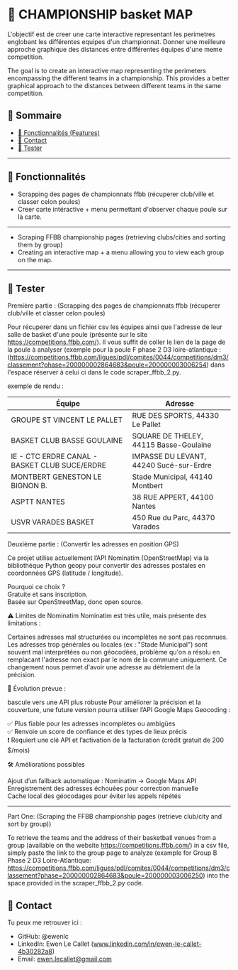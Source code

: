 # 📌 CHAMPIONSHIP basket MAP

L'objectif est de creer une carte interactive representant les perimetres englobant les différentes equipes d'un championnat. Donner une meilleure approche graphique des distances entre différentes équipes d'une meme competition.

The goal is to create an interactive map representing the perimeters encompassing the different teams in a championship. This provides a better graphical approach to the distances between different teams in the same competition.

## 🔗 Sommaire

- [🚀 Fonctionnalités (Features)](#-fonctionnalités)
- [🙋 Contact](#-contact)
- [🔧 Tester](#Tester)

---

## 🚀 Fonctionnalités

- Scrapping des pages de championnats ffbb (récuperer club/ville et classer celon poules)
- Creer carte intéractive + menu permettant d'observer chaque poule sur la carte.
-----------------------------------------------------------------------------------------------

- Scraping FFBB championship pages (retrieving clubs/cities and sorting them by group)
- Creating an interactive map + a menu allowing you to view each group on the map.
---

## 🔧 Tester 

Première partie : (Scrapping des pages de championnats ffbb (récuperer club/ville et classer celon poules)

Pour récuperer dans un fichier csv les équipes ainsi que l'adresse de leur salle de basket d'une poule (présente sur le site https://competitions.ffbb.com/). Il vous suffit de coller le lien de la page de la poule à analyser (exemple pour la poule F phase 2 D3 loire-atlantique : (https://competitions.ffbb.com/ligues/pdl/comites/0044/competitions/dm3/classement?phase=200000002864683&poule=200000003006254) dans l'espace réserver à celui ci dans le code scraper_ffbb_2.py.

exemple de rendu :

| Équipe                                           | Adresse                                  |
|--------------------------------------------------|-------------------------------------------|
| GROUPE ST VINCENT LE PALLET                     | RUE DES SPORTS, 44330 Le Pallet           |
| BASKET CLUB BASSE GOULAINE                      | SQUARE DE THELEY, 44115 Basse-Goulaine    |
| IE - CTC ERDRE CANAL - BASKET CLUB SUCE/ERDRE   | IMPASSE DU LEVANT, 44240 Sucé-sur-Erdre   |
| MONTBERT GENESTON LE BIGNON B.                  | Stade Municipal, 44140 Montbert           |
| ASPTT NANTES                                    | 38 RUE APPERT, 44100 Nantes               |
| USVR VARADES BASKET                             | 450 Rue du Parc, 44370 Varades            |



Deuxième partie : (Convertir les adresses en position GPS)

Ce projet utilise actuellement l’API Nominatim (OpenStreetMap) via la bibliothèque Python geopy pour convertir des adresses postales en coordonnées GPS (latitude / longitude).

Pourquoi ce choix ?
<br>
Gratuite et sans inscription.<br>
Basée sur OpenStreetMap, donc open source.

⚠️ Limites de Nominatim
Nominatim est très utile, mais présente des limitations :

Certaines adresses mal structurées ou incomplètes ne sont pas reconnues.<br>
Les adresses trop générales ou locales (ex : "Stade Municipal") sont souvent mal interprétées ou non géocodées, problème qu'on a résolu en remplacant l'adresse non exact par le nom de la commune uniquement. Ce changement nous permet d'avoir une adresse au détriement de la précision.

🚀 Évolution prévue : 

bascule vers une API plus robuste
Pour améliorer la précision et la couverture, une future version pourra utiliser l’API Google Maps Geocoding :

✅ Plus fiable pour les adresses incomplètes ou ambigües<br>
✅ Renvoie un score de confiance et des types de lieux précis<br>
❗️ Requiert une clé API et l’activation de la facturation (crédit gratuit de 200 $/mois)

🛠️ Améliorations possibles

Ajout d’un fallback automatique : Nominatim → Google Maps API<br>
Enregistrement des adresses échouées pour correction manuelle<br>
Cache local des géocodages pour éviter les appels répétés


---------------------------------------------------------------------------------------------

Part One: (Scraping the FFBB championship pages (retrieve club/city and sort by group))

To retrieve the teams and the address of their basketball venues from a group (available on the website https://competitions.ffbb.com/) in a csv file, simply paste the link to the group page to analyze (example for Group B Phase 2 D3 Loire-Atlantique: https://competitions.ffbb.com/ligues/pdl/comites/0044/competitions/dm3/classement?phase=200000002864683&poule=200000003006250) into the space provided in the scraper_ffbb_2.py code.





## 🙋 Contact

Tu peux me retrouver ici : 

- GitHub: @ewenlc
- LinkedIn: Ewen Le Callet (www.linkedin.com/in/ewen-le-callet-4b30282a8)
- Email: ewen.lecallet@gmail.com
